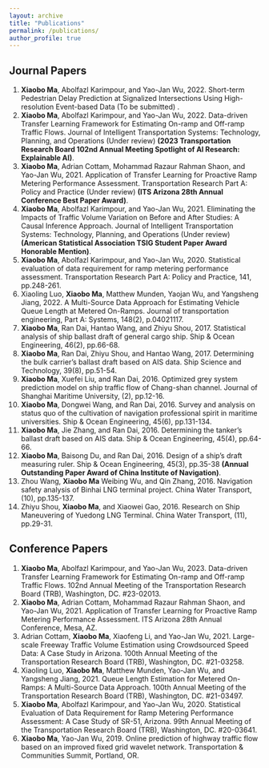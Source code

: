 ```yaml
---
layout: archive
title: "Publications"
permalink: /publications/
author_profile: true
---
```



## Journal Papers

1.	**Xiaobo Ma**, Abolfazl Karimpour, and Yao-Jan Wu, 2022. Short-term Pedestrian Delay Prediction at Signalized Intersections
Using High-resolution Event-based Data (To be submitted) .
2.	**Xiaobo Ma**, Abolfazl Karimpour, and Yao-Jan Wu, 2022. Data-driven Transfer Learning Framework for Estimating On-ramp and Off-ramp Traffic Flows. Journal of Intelligent Transportation Systems: Technology, Planning, and Operations (Under review) **(2023 Transportation Research Board 102nd Annual Meeting Spotlight of AI Research: Explainable AI)**.
3.	**Xiaobo Ma**, Adrian Cottam, Mohammad Razaur Rahman Shaon, and Yao-Jan Wu, 2021. Application of Transfer Learning for Proactive Ramp Metering Performance Assessment. Transportation Research Part A:  Policy and Practice (Under review) **(ITS Arizona 28th Annual Conference Best Paper Award)**.
4.	**Xiaobo Ma**, Abolfazl Karimpour, and Yao-Jan Wu, 2021.  Eliminating the Impacts of Traffic Volume Variation on Before and After Studies: A Causal Inference Approach. Journal of Intelligent Transportation Systems: Technology, Planning, and Operations (Under review) **(American Statistical Association TSIG Student Paper Award Honorable Mention)**.
5.	**Xiaobo Ma**, Abolfazl Karimpour, and Yao-Jan Wu, 2020. Statistical evaluation of data requirement for ramp metering performance assessment. Transportation Research Part A: Policy and Practice, 141, pp.248-261.
6.	Xiaoling Luo, **Xiaobo Ma**, Matthew Munden, Yaojan Wu, and Yangsheng Jiang, 2022. A Multi-Source Data Approach for Estimating Vehicle Queue Length at Metered On-Ramps. Journal of transportation engineering, Part A: Systems, 148(2), p.04021117.
7.	**Xiaobo Ma**, Ran Dai, Hantao Wang, and Zhiyu Shou, 2017. Statistical analysis of ship ballast draft of general cargo ship. Ship & Ocean Engineering, 46(2), pp.66-68. 
8.	**Xiaobo Ma**, Ran Dai, Zhiyu Shou, and Hantao Wang, 2017. Determining the bulk carrier’s ballast draft based on AIS data. Ship Science and Technology, 39(8), pp.51-54.
9.	**Xiaobo Ma**, Xuefei Liu, and Ran Dai, 2016. Optimized grey system prediction model on ship traffic flow of Chang-shan channel. Journal of Shanghai Maritime University, (2), pp.12-16.
10.	**Xiaobo Ma**, Dongwei Wang, and Ran Dai, 2016. Survey and analysis on status quo of the cultivation of navigation professional spirit in maritime universities. Ship & Ocean Engineering, 45(6), pp.131-134.
11.	**Xiaobo Ma**, Jie Zhang, and Ran Dai, 2016. Determining the tanker’s ballast draft based on AIS data. Ship & Ocean Engineering, 45(4), pp.64-66.
12.	**Xiaobo Ma**, Baisong Du, and Ran Dai, 2016. Design of a ship’s draft measuring ruler. Ship & Ocean Engineering, 45(3), pp.35-38 **(Annual Outstanding Paper Award of China Institute of Navigation)**.
13.	Zhou Wang, **Xiaobo Ma** Weibing Wu, and Qin Zhang, 2016. Navigation safety analysis of Binhai LNG terminal project. China Water Transport, (10), pp.135-137.
14.	Zhiyu Shou, **Xiaobo Ma**, and Xiaowei Gao, 2016. Research on Ship Maneuvering of Yuedong LNG Terminal. China Water Transport, (11), pp.29-31.

## Conference Papers

1.	**Xiaobo Ma**, Abolfazl Karimpour, and Yao-Jan Wu, 2023. Data-driven Transfer Learning Framework for Estimating On-ramp and Off-ramp Traffic Flows. 102nd Annual Meeting of the Transportation Research Board (TRB), Washington, DC. #23-02013.
2.	**Xiaobo Ma**, Adrian Cottam,  Mohammad Razaur Rahman Shaon, and Yao-Jan Wu, 2021. Application of Transfer Learning for Proactive Ramp Metering Performance Assessment. ITS Arizona 28th Annual Conference, Mesa, AZ.
3.	Adrian Cottam, **Xiaobo Ma**, Xiaofeng Li, and Yao-Jan Wu, 2021. Large-scale Freeway Traffic Volume Estimation using Crowdsourced Speed Data: A Case Study in Arizona. 100th Annual Meeting of the Transportation Research Board (TRB), Washington, DC. #21-03258.
4.	Xiaoling Luo, **Xiaobo Ma**, Matthew Munden, Yao-Jan Wu, and Yangsheng Jiang, 2021. Queue Length Estimation for Metered On-Ramps: A Multi-Source Data Approach. 100th Annual Meeting of the Transportation Research Board (TRB), Washington, DC. #21-03497.
5.	**Xiaobo Ma**, Abolfazl Karimpour, and Yao-Jan Wu, 2020. Statistical Evaluation of Data Requirement for Ramp Metering Performance Assessment: A Case Study of SR-51, Arizona. 99th Annual Meeting of the Transportation Research Board (TRB), Washington, DC. #20-03641.
6.	**Xiaobo Ma**, Yao-Jan Wu, 2019. Online prediction of highway traffic flow based on  an improved fixed grid wavelet network. Transportation & Communities Summit, Portland, OR.
